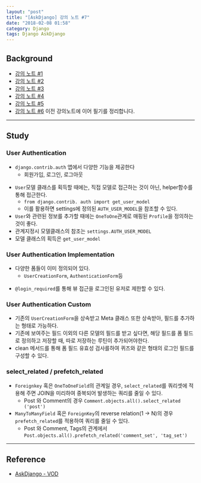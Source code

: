 ```yaml
---
layout: "post"
title: "[AskDjango] 강의 노트 #7"
date: "2018-02-08 01:58"
category: Django
tags: Django AskDjango
---
```


## Background
* [강의 노트 #1](https://kirade.github.io/django/2018/02/01/askdjango-강의-노트-1/)
* [강의 노트 #2](https://kirade.github.io/django/2018/02/01/askdjango-강의-노트-2/)
* [강의 노트 #3](https://kirade.github.io/django/2018/02/01/askdjango-강의-노트-3/)
* [강의 노트 #4](https://kirade.github.io/django/2018/02/01/askdjango-강의-노트-4/)
* [강의 노트 #5](https://kirade.github.io/django/2018/02/01/askdjango-강의-노트-5/)
* [강의 노트 #6](https://kirade.github.io/django/2018/02/01/askdjango-강의-노트-6/)
이전 강의노트에 이어 필기를 정리합니다.

---
## Study

### User Authentication
* `django.contrib.auth` 앱에서 다양한 기능을 제공한다
  - 회원가입, 로그인, 로그아웃
- `User`모델 클래스를 획득할 때에는, 직접 모델로 접근하는 것이 아닌, helper함수를 통해 접근한다.
  - `from django.contrib. auth import get_user_model`
  - 이를 활용하면 settings에 정의된 `AUTH_USER_MODEL`을 참조할 수 있다.
- `User`와 관련된 정보를 추가할 때에는 `OneToOne`관계로 매핑된 `Profile`을 정의하는것이 좋다.
- 관계지정시 모델클래스의 참조는 `settings.AUTH_USER_MODEL`
- 모델 클래스의 획득은 `get_user_model`

### User Authentication Implementation
* 다양한 폼들이 이미 정의되어 있다.
  - `UserCreationForm`, `AuthenticationForm`등
- `@login_required`를 통해 뷰 접근을 로그인된 유저로 제한할 수 있다.

### User Authentication Custom
* 기존의 `UserCreationForm`을 상속받고 Meta 클래스 또한 상속받아, 필드를 추가하는 형태로 가능하다.
* 기존에 보여주는 필드 이외의 다른 모델의 필드를 받고 싶다면, 해당 필드를 폼 필드로 정의하고 저장할 때, 따로 저장하는 루틴이 추가되어야한다.
* clean 메서드를 통해 폼 필드 유효성 검사를하여 퀴즈와 같은 형태의 로그인 필드를 구성할 수 있다.

### select_related / prefetch_related
* `Foreignkey` 혹은 `OneToOneField`의 관계일 경우, `select_related`를 쿼리셋에 적용해 주면 JOIN을 미리하여 중복되어 발생하는 쿼리를 줄일 수 있다.
  - Post 와 Comment의 경우 `Comment.objects.all().select_related
  ('post')`
* `ManyToManyField` 혹은 `ForeignKey`의 reverse relation(1 -> N)의 경우 `prefetch_related`를 적용하여 쿼리를 줄일 수 있다.
  - Post 와 Comment, Tags의 관계에서 `Post.objects.all().prefetch_related('comment_set', 'tag_set')`


---
## Reference
* [AskDjango - VOD](https://nomade.kr/vod/django/)
